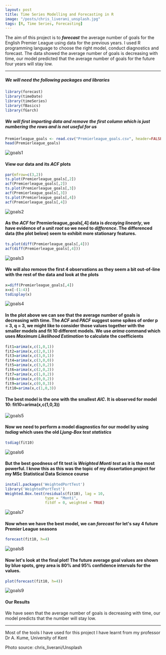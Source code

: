 ```yaml
---
layout: post
title: Time Series Modelling and Forecasting in R
image: "/posts/chris_liverani_unsplash.jpg"
tags: [R, Time Series, Forecasting]
---
```


The aim of this project is to ***forecast*** the average  number of goals for the English Premier League using data for the previous years. I used R programming language to choose the right model, conduct diagnostics and forecast. The data showed the average number of goals is decreasing with time, our model predicted that the average number of goals for the future four years will stay low.

---

##### We will need the following packages and libraries

```r
library(forecast)
library(timeDate)
library(timeSeries)
library(fBasics)
library(fGarch)
```
##### We will first importing data and remove the first column which is just numbering the rows and is not useful for us

```r
Premierleague_goals <- read.csv("Premierleague_goals.csv", header=FALSE, comment.char="#")[,-1]
head(Premierleague_goals)

```
![goals1](/img/posts/goals1.png "goals1")

#### View our data and its ***ACF*** plots

```r
par(mfrow=c(3,2))
ts.plot(Premierleague_goals[,2])
acf(Premierleague_goals[,2])
ts.plot(Premierleague_goals[,3])
acf(Premierleague_goals[,3])
ts.plot(Premierleague_goals[,4])
acf(Premierleague_goals[,4])
```
![goals2](/img/posts/goals2.png "goals2")

#### As the ***ACF*** for Premierleague_goals[,4] data is ***decaying linearly***, we have evidence of a ***unit root*** so we need to ***difference***. The differenced data (the plot below) seem to exhibit more stationary features. 

```r
ts.plot(diff(Premierleague_goals[,4]))
acf(diff(Premierleague_goals[,4]))
```

![goals3](/img/posts/goals3.png "goals3")

#### We will also remove the first 4 observations as they seem a bit out-of-line with the rest of the data and look at the plots

```r
x=diff(Premierleague_goals[,4])
x=x[-(1:4)]
tsdisplay(x)
```
![goals4](/img/posts/goals4.png "goals4")

#### In the plot above we can see that the average number of goals is decreasing with time. The ***ACF*** and ***PACF*** suggest some spikes of order p = 3, q = 3, we might like to consider those values together with the smaller models and fit 10 different models. We use ***arima*** command which uses ***Maximum Likelihood Estimation*** to calculate the coefficients

```r
fit1=arima(x,c(1,0,1))
fit2=arima(x,c(2,0,1))
fit3=arima(x,c(3,0,1))
fit4=arima(x,c(3,0,0))
fit5=arima(x,c(3,0,2))
fit6=arima(x,c(2,0,2))
fit7=arima(x,c(1,0,2))
fit8=arima(x,c(0,0,2))
fit9=arima(x,c(0,0,3))
fit10=arima(x,c(1,0,3))
```

#### The best model is the one with the smallest ***AIC***. It is observed for model 10: fit10=arima(x,c(1,0,3))

![goals5](/img/posts/goals5.png "goals5")

#### Now we need to perform a model diagnostics for our model by using ***tsdiag*** which uses the old ***Ljung-Box test statistics***

```r
tsdiag(fit10)
```
![goals6](/img/posts/goals6.png "goals6")

#### But the best goodness of fit test is ***Weighted Monti test*** as it is the most powerful. I know this as this was the topic of my dissertation project for my MSc Statistical Data Science course

```r
install.packages('WeightedPortTest')
library('WeightedPortTest')
Weighted.Box.test(residuals(fit10), lag = 10, 
                  type = "Monti",
                  fitdf = 0, weighted = TRUE)
```
![goals7](/img/posts/goals7.png "goals7")

#### Now when we have the best model, we can ***forecast*** for let's say 4 future Premier League seasons

```r
forecast(fit10, h=4)
```

![goals8](/img/posts/goals8.png "goals8")

#### Now let's look at the final plot! The future average goal values are shown by blue spots, grey area is 80% and 95% confidence intervals for the values.

```r
plot(forecast(fit10, h=4))
```
![goals9](/img/posts/goals9.png "goals9")

#### Our Results 

We have seen that the average number of goals is decreasing with time, our model predicts that the number will stay low.

---

Most of the tools I have used for this project I have learnt from my professor Dr A. Kume, University of Kent

Photo source: chris_liverani/Unsplash


